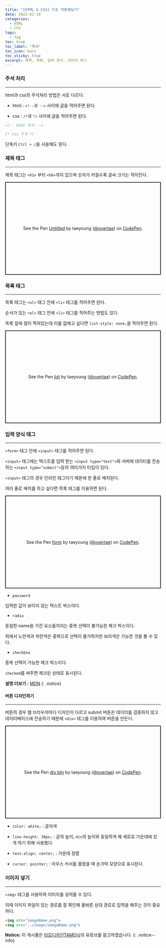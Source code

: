 ```yaml
---
title: "[HTML & CSS] 기초 적용해보기"
date: 2022-02-10
categories:
  - HTML
  - CSS
tags:
  - tag
toc: true
toc_label: "목차"
toc_icon: bars
toc_sticky: true
excerpt: 제목, 목록, 입력 양식, 이미지 태그
---
```


### 주석 처리

---

html과 css의 주석처리 방법은 서로 다르다.

- html : `<!--`과 `-->` 사이에 글을 적어주면 된다.
  
- css : `/*`과 `*/` 사이에 글을 적어주면 된다.

```html
<!-- html 주석 -->
```

```css
/* css 주석 */
```

단축키 `Ctrl + /`을 사용해도 된다.

### 제목 태그

---

제목 태그는 `<h1>` 부터 `<h6>`까지 있으며 숫자가 커질수록 글씨 크기는 작아진다.

<p class="codepen" data-height="300" data-default-tab="html,result" data-slug-hash="yLPbXQg" data-user="overtae" style="height: 300px; box-sizing: border-box; display: flex; align-items: center; justify-content: center; border: 2px solid; margin: 1em 0; padding: 1em;">
  <span>See the Pen <a href="https://codepen.io/overtae/pen/yLPbXQg">
  Untitled</a> by taeyoung (<a href="https://codepen.io/overtae">@overtae</a>)
  on <a href="https://codepen.io">CodePen</a>.</span>
</p>
<script async src="https://cpwebassets.codepen.io/assets/embed/ei.js"></script>

### 목록 태그

---

목록 태그는 `<ul>` 태그 안에 `<li>` 태그를 적어주면 된다.

순서가 있는 `<ol>` 태그 안에 `<li>` 태그를 적어주는 방법도 있다.

목록 앞에 점이 찍혀있는데 이를 없애고 싶다면 `list-style: none;`을 적어주면 된다.

<p class="codepen" data-height="300" data-default-tab="html,result" data-slug-hash="rNYmwoG" data-user="overtae" style="height: 300px; box-sizing: border-box; display: flex; align-items: center; justify-content: center; border: 2px solid; margin: 1em 0; padding: 1em;">
  <span>See the Pen <a href="https://codepen.io/overtae/pen/rNYmwoG">
  list</a> by taeyoung (<a href="https://codepen.io/overtae">@overtae</a>)
  on <a href="https://codepen.io">CodePen</a>.</span>
</p>
<script async src="https://cpwebassets.codepen.io/assets/embed/ei.js"></script>

### 입력 양식 태그

---

`<form>` 태그 안에 `<input>` 태그를 적어주면 된다.

`<input>` 태그에는 텍스트를 입력 받는 `<input type="text">`와 서버에 데이터를 전송하는 `<input type="submit">`등의 여러가지 타입이 있다.

`<input>` 태그의 경우 인라인 태그이기 때문에 한 줄로 배치된다.

여러 줄로 배치를 하고 싶다면 목록 태그를 이용하면 된다.

<p class="codepen" data-height="300" data-default-tab="html,result" data-slug-hash="WNXjEvo" data-user="overtae" style="height: 300px; box-sizing: border-box; display: flex; align-items: center; justify-content: center; border: 2px solid; margin: 1em 0; padding: 1em;">
  <span>See the Pen <a href="https://codepen.io/overtae/pen/WNXjEvo">
  form</a> by taeyoung (<a href="https://codepen.io/overtae">@overtae</a>)
  on <a href="https://codepen.io">CodePen</a>.</span>
</p>
<script async src="https://cpwebassets.codepen.io/assets/embed/ei.js"></script>

- `password`

입력한 값이 보이지 않는 텍스트 박스이다.

- `radio`

동일한 name을 가진 요소들끼리는 중복 선택이 불가능한 체크 박스이다.

위에서 노란색과 파란색은 중복으로 선택이 불가하지만 보라색은 가능한 것을 볼 수 있다.

- `checkbox`

중복 선택이 가능한 체크 박스이다.

`checked`를 써주면 체크된 상태로 표시된다.

**설명 더보기 :** [MDN](https://developer.mozilla.org/ko/docs/Web/HTML/Element/Input)
{: .notice}

#### 버튼 디자인하기

---

버튼의 경우 웹 브라우저마다 디자인이 다르고 submit 버튼은 데이터를 검증하지 않고 데이터베이스에 전송하기 때문에 `<div>` 태그를 이용하여 버튼을 만든다.

<p class="codepen" data-height="300" data-default-tab="html,result" data-slug-hash="qBVmXpG" data-user="overtae" style="height: 300px; box-sizing: border-box; display: flex; align-items: center; justify-content: center; border: 2px solid; margin: 1em 0; padding: 1em;">
  <span>See the Pen <a href="https://codepen.io/overtae/pen/qBVmXpG">
  div btn</a> by taeyoung (<a href="https://codepen.io/overtae">@overtae</a>)
  on <a href="https://codepen.io">CodePen</a>.</span>
</p>
<script async src="https://cpwebassets.codepen.io/assets/embed/ei.js"></script>

- `color: white;` : 글자색
  
- `line-height: 30px;` : 글의 높이, `div`의 높이와 동일하게 해 세로로 가운데에 있게 하기 위해 사용했다.

- `text-align: center;` : 가운데 정렬

- `cursor: pointer;` : 마우스 커서를 올렸을 때 손가락 모양으로 표시된다.

### 이미지 넣기

---

`<img>` 태그를 사용하여 이미지를 넣어줄 수 있다.

이때 이미지 파일이 있는 경로를 잘 확인해 올바른 상대 경로로 입력을 해주는 것이 중요하다.

```html
<img src="imageName.png">
<img src="../image/imageName.png">
```

**Notice:** 이 게시물은 [타모디자인TAMO](https://www.youtube.com/watch?v=5i30L-bEUCg)님의 유튜브를 참고하였습니다.
{: .notice--info}